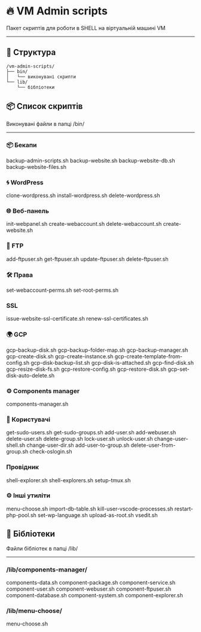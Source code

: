 # 🔥 VM Admin scripts

Пакет скриптів для роботи в SHELL на віртуальній машині VM

---

## 📁 Структура

```
/vm-admin-scripts/
├── bin/
│   └── виконувані скрипти
└── lib/
    └── бібліотеки
```

## 📦 Список скриптів

Виконувані файли в папці /bin/

---

  ### 📦 Бекапи
  backup-admin-scripts.sh
  backup-website.sh
  backup-website-db.sh
  backup-website-files.sh

  ### 🌀 WordPress
  clone-wordpress.sh
  install-wordpress.sh
  delete-wordpress.sh
  
  ### 🌐 Веб-панель
  init-webpanel.sh
  create-webaccount.sh
  delete-webaccount.sh
  create-website.sh

  ### 📂 FTP
  add-ftpuser.sh
  get-ftpuser.sh
  update-ftpuser.sh
  delete-ftpuser.sh

  ### 🛠️ Права
  set-webaccount-perms.sh
  set-root-perms.sh
  
  ### SSL
  issue-website-ssl-certificate.sh
  renew-ssl-certificates.sh

  ### 🌍 GCP
  gcp-backup-disk.sh
  gcp-backup-folder-map.sh
  gcp-backup-manager.sh
  gcp-create-disk.sh
  gcp-create-instance.sh
  gcp-create-template-from-config.sh
  gcp-disk-backup-list.sh
  gcp-disk-is-attached.sh
  gcp-find-disk.sh
  gcp-resize-disk-fs.sh
  gcp-restore-config.sh
  gcp-restore-disk.sh
  gcp-set-disk-auto-delete.sh

  ### ⚙️ Components manager
  components-manager.sh
  
  ### 👥️ Користувачі
  get-sudo-users.sh
  get-sudo-groups.sh
  add-user.sh
  add-webuser.sh
  delete-user.sh
  delete-group.sh
  lock-user.sh
  unlock-user.sh
  change-user-shell.sh
  change-user-dir.sh
  add-user-to-group.sh
  delete-user-from-group.sh
  check-oslogin.sh
  
  ### Провідник
  shell-explorer.sh
  shell-explorers.sh
  setup-tmux.sh
  
  ### ⚙️ Інші утиліти
  menu-choose.sh
  import-db-table.sh
  kill-user-vscode-processes.sh
  restart-php-pool.sh
  set-wp-language.sh
  upload-as-root.sh
  vsedit.sh
  
## 🧮 Бібліотеки

Файли бібліотек в папці /lib/

---

  ### /lib/components-manager/
  components-data.sh
  component-package.sh
  component-service.sh
  component-user.sh
  component-webuser.sh
  component-ftpuser.sh
  component-database.sh
  component-system.sh
  component-explorer.sh

  ### /lib/menu-choose/
  menu-choose.sh
